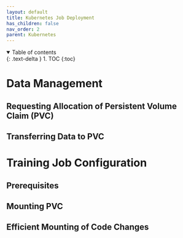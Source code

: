 ```yaml
---
layout: default
title: Kubernetes Job Deployment
has_children: false
nav_order: 2
parent: Kubernetes
---
```


<details open markdown="block">
  <summary>
    Table of contents
  </summary>
  {: .text-delta }
1. TOC
{:toc}
</details>

# Data Management

## Requesting Allocation of Persistent Volume Claim (PVC)

## Transferring Data to PVC

# Training Job Configuration

## Prerequisites

## Mounting PVC

## Efficient Mounting of Code Changes

